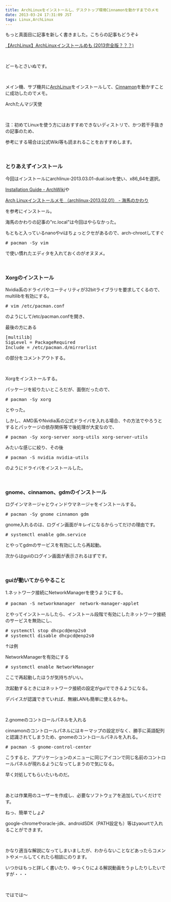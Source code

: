 ```yaml
---
title: ArchLinuxをインストールし、デスクトップ環境Cinnamonを動かすまでのメモ
date: 2013-03-24 17:31:09 JST
tags: Linux,ArchLinux
---
```

<p><span class="fontsize6">もっと真面目に記事を新しく書きました。こちらの記事もどうぞ↓</span></p>
<p><span class="fontsize6"><a href="http://tosainu.wktk.so/view/325">【ArchLinux】ArchLinuxインストールめも (2013完全版？？？)</a></span></p>
<p>&nbsp;</p>
<p>どーもとさいぬです。</p>
<p>&nbsp;</p>
<p>メイン機、サブ機共に<a href="https://www.archlinux.org/">ArchLinux</a>をインストールして、<a href="http://cinnamon.linuxmint.com/">Cinnamon</a>を動かすことに成功したのでメモ。</p>
<p>Archたんマジ天使</p>
<p>&nbsp;</p>
<p>注：初めてLinuxを使う方にはおすすめできないディストリで、かつ若干手抜きの記事のため、</p>
<p>参考にする場合は公式Wiki等も読まれることをおすすめします。</p>
<p>&nbsp;</p>
<h3>とりあえずインストール</h3>
<p>今回はインストールにarchlinux-2013.03.01-dual.isoを使い、x86_64を選択。</p>
<p><a href="https://wiki.archlinux.org/index.php/Installation_Guide">Installation Guide - ArchWiki</a>や</p>
<p><a href="http://extrea.hatenablog.com/entry/2013/02/15/123721">Arch Linuxインストールメモ （archlinux-2013.02.01） - 海馬のかわり</a></p>
<p>を参考にインストール。</p>
<p>海馬のかわりの記事の"rc.local"は今回はやらなかった。</p>
<p>もともと入っているnanoやviはちょっとクセがあるので、arch-chrootしてすぐ</p>
<pre class="prettyprint linenums">
# pacman -Sy vim
</pre>
<p>で使い慣れたエディタを入れておくのがオヌヌメ。</p>
<p>&nbsp;</p>
<h3>Xorgのインストール</h3>
<p>Nvidia系のドライバやユーティリティが32bitライブラリを要求してくるので、multilibを有効にする。</p>
<pre class="prettyprint linenums">
# vim /etc/pacman.conf
</pre>
<p>のようにして/etc/pacman.confを開き、</p>
<p>最後の方にある</p>
<pre class="prettyprint linenums">
[multilib]
SigLevel = PackageRequired
Include = /etc/pacman.d/mirrorlist
</pre>
<p>の部分をコメントアウトする。</p>
<p>&nbsp;</p>
<p>Xorgをインストールする。</p>
<p>パッケージを絞りたいところだが、面倒だったので、</p>
<pre class="prettyprint linenums">
# pacman -Sy xorg
</pre>
<p>とやった。</p>
<p>しかし、AMD系やNvidia系の公式ドライバを入れる場合、↑の方法でやろうとするとパッケージの依存関係等で後処理が大変なので、</p>
<pre class="prettyprint linenums">
# pacman -Sy xorg-server xorg-utils xorg-server-utils
</pre>
<p>みたいな感じに絞り、その後</p>
<pre class="prettyprint linenums">
# pacman -S nvidia nvidia-utils
</pre>
<p>のようにドライバをインストールした。</p>
<p>&nbsp;</p>
<h3>gnome、cinnamon、gdmのインストール</h3>
<p>ログインマネージャとウィンドウマネージャをインストールする。</p>
<pre class="prettyprint linenums">
# pacman -Sy gnome cinnamon gdm
</pre>
<p>gnome入れるのは、ログイン画面がキレイになるからってだけの理由です。</p>
<pre class="prettyprint linenums">
# systemctl enable gdm.service
</pre>
<p>とやってgdmのサービスを有効にしたら再起動。</p>
<p>次からはguiのログイン画面が表示されるはずです。</p>
<p>&nbsp;</p>
<h3>guiが動いてからやること</h3>
<p>1.ネットワーク接続にNetworkManagerを使うようにする。</p>
<pre class="prettyprint linenums">
# pacman -S networkmanager　network-manager-applet
</pre>
<p>とやってインストールしたら、インストール段階で有効にしたネットワーク接続のサービスを無効にし、</p>
<pre class="prettyprint linenums">
# systemctl stop dhcpcd@enp2s0
# systemctl disable dhcpcd@enp2s0
</pre>
<p>↑は例</p>
<p>NetworkManagerを有効にする</p>
<pre class="prettyprint linenums">
# systemctl enable NetworkManager
</pre>
<p>ここで再起動したほうが気持ちがいい。</p>
<p>次起動するときにはネットワーク接続の設定がguiでできるようになる。</p>
<p>デバイスが認識できていれば、無線LANも簡単に使えるかも。</p>
<p>&nbsp;</p>
<p>2.gnomeのコントロールパネルを入れる</p>
<p>cinnamonのコントロールパネルにはキーマップの設定がなく、勝手に英語配列と認識されてしまうため、gnomeのコントロールパネルを入れる。</p>
<pre class="prettyprint linenums">
# pacman -S gnome-control-center
</pre>
<p>こうすると、アプリケーションのメニューに同じアイコンで同じ名前のコントロールパネルが現れるようになってしまうので気になる。</p>
<p>早く対処してもらいたいものだ。</p>
<p>&nbsp;</p>
<p>あとは作業用のユーザーを作成し、必要なソフトウェアを追加していくだけです。</p>
<p>ねっ、簡単でしょ♪</p>
<p>google-chromeやoracle-jdk、androidSDK（PATH設定も）等はyaourtで入れることができます。</p>
<p>&nbsp;</p>
<p>かなり適当な解説になってしまいましたが、わからないことなどあったらコメントやメールしてくれたら相談にのります。</p>
<p>いつかはもっと詳しく書いたり、ゆっくりによる解説動画をうｐしたりしたいですが・・・</p>
<p>&nbsp;</p>
<p>ではでは〜</p>